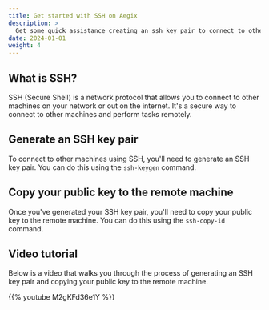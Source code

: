 ```yaml
---
title: Get started with SSH on Aegix
description: >
  Get some quick assistance creating an ssh key pair to connect to other machines on your network or out on the internet.
date: 2024-01-01
weight: 4
---
```


## What is SSH?

SSH (Secure Shell) is a network protocol that allows you to connect to other machines on your network or out on the internet. It's a secure way to connect to other machines and perform tasks remotely.

## Generate an SSH key pair

To connect to other machines using SSH, you'll need to generate an SSH key pair. You can do this using the `ssh-keygen` command. 

## Copy your public key to the remote machine

Once you've generated your SSH key pair, you'll need to copy your public key to the remote machine. You can do this using the `ssh-copy-id` command.

## Video tutorial

Below is a video that walks you through the process of generating an SSH key pair and copying your public key to the remote machine.

{{% youtube M2gKFd36e1Y %}}

